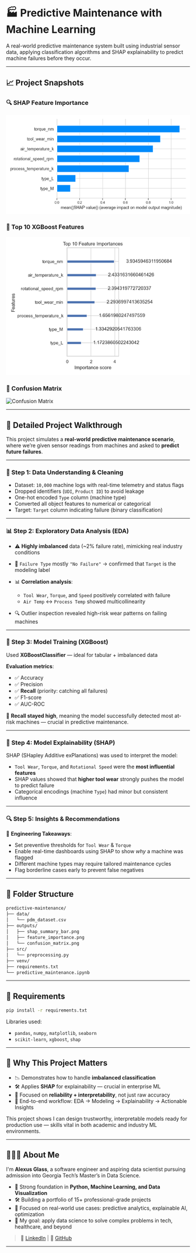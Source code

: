 # 🏭 Predictive Maintenance with Machine Learning

A real-world predictive maintenance system built using industrial sensor data, applying classification algorithms and SHAP explainability to predict machine failures before they occur.

---

## 📈 Project Snapshots


### 🔍 SHAP Feature Importance
![SHAP Feature Importance](outputs/shap_summary_bar.png)

### 🧠 Top 10 XGBoost Features
![Top 10 XGBoost Features](outputs/feature_importance.png)

### 🎯 Confusion Matrix
![Confusion Matrix](outputs/confusion_matrix.png)

---

## 📖 Detailed Project Walkthrough

This project simulates a **real-world predictive maintenance scenario**, where we’re given sensor readings from machines and asked to **predict future failures**.

---

### 🧼 Step 1: Data Understanding & Cleaning

* Dataset: `10,000` machine logs with real-time telemetry and status flags
* Dropped identifiers (`UDI`, `Product ID`) to avoid leakage
* One-hot encoded `Type` column (machine type)
* Converted all object features to numerical or categorical
* Target: `Target` column indicating failure (binary classification)

---

### 📊 Step 2: Exploratory Data Analysis (EDA)

* ⚠️ **Highly imbalanced** data (\~2% failure rate), mimicking real industry conditions
* 🧩 `Failure Type` mostly `"No Failure"` → confirmed that `Target` is the modeling label
* 📊 **Correlation analysis**:

  * `Tool Wear`, `Torque`, and `Speed` positively correlated with failure
  * `Air Temp` ↔ `Process Temp` showed multicollinearity
* 🔍 Outlier inspection revealed high-risk wear patterns on failing machines

---

### 🤖 Step 3: Model Training (XGBoost)

Used **XGBoostClassifier** — ideal for tabular + imbalanced data

**Evaluation metrics**:

* ✅ Accuracy
* ✅ Precision
* ✅ **Recall** (priority: catching all failures)
* ✅ F1-score
* ✅ AUC-ROC

📌 **Recall stayed high**, meaning the model successfully detected most at-risk machines — crucial in predictive maintenance.

---

### 🧠 Step 4: Model Explainability (SHAP)

SHAP (SHapley Additive exPlanations) was used to interpret the model:

* `Tool Wear`, `Torque`, and `Rotational Speed` were the **most influential features**
* SHAP values showed that **higher tool wear** strongly pushes the model to predict failure
* Categorical encodings (machine `Type`) had minor but consistent influence

---

### 🔍 Step 5: Insights & Recommendations

📌 **Engineering Takeaways**:

* Set preventive thresholds for `Tool Wear` & `Torque`
* Enable real-time dashboards using SHAP to show *why* a machine was flagged
* Different machine types may require tailored maintenance cycles
* Flag borderline cases early to prevent false negatives

---

## 💾 Folder Structure

```
predictive-maintenance/
├── data/
│   └── pdm_dataset.csv
├── outputs/
│   ├── shap_summary_bar.png
│   ├── feature_importance.png
│   └── confusion_matrix.png
├── src/
│   └── preprocessing.py
├── venv/
├── requirements.txt
└── predictive_maintenance.ipynb
```

---

## 🧪 Requirements

```bash
pip install -r requirements.txt
```

Libraries used:

* `pandas`, `numpy`, `matplotlib`, `seaborn`
* `scikit-learn`, `xgboost`, `shap`

---

## 🧠 Why This Project Matters

* 📉 Demonstrates how to handle **imbalanced classification**
* 🛠 Applies **SHAP** for explainability — crucial in enterprise ML
* 🧪 Focused on **reliability + interpretability**, not just raw accuracy
* 🔁 End-to-end workflow: EDA → Modeling → Explainability → Actionable Insights

This project shows I can design trustworthy, interpretable models ready for production use — skills vital in both academic and industry ML environments.

---

## 👩🏽‍💻 About Me

I'm **Alexus Glass**, a software engineer and aspiring data scientist pursuing admission into Georgia Tech’s Master’s in Data Science.

* 🧠 Strong foundation in **Python, Machine Learning, and Data Visualization**
* 🛠️ Building a portfolio of 15+ professional-grade projects
* 📍 Focused on real-world use cases: predictive analytics, explainable AI, optimization
* 🎯 My goal: apply data science to solve complex problems in tech, healthcare, and beyond

> 🔗 [LinkedIn](https://www.linkedin.com/in/alexus-glass-248061237/) | 🐙 [GitHub](https://github.com/lexusimni)

---
